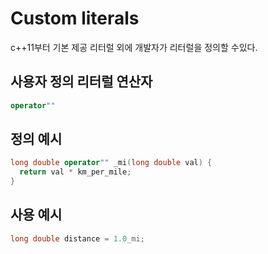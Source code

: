 # Custom literals

c++11부터 기본 제공 리터럴 외에 개발자가 리터럴을 정의할 수있다.
  
## 사용자 정의 리터럴 연산자

```cpp
operator""
```

## 정의 예시

```cpp
long double operator"" _mi(long double val) {
  return val * km_per_mile;
}
```

## 사용 예시

```cpp
long double distance = 1.0_mi;
```
